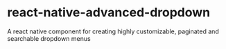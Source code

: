 # react-native-advanced-dropdown
A react native component for creating highly customizable, paginated and searchable dropdown menus
